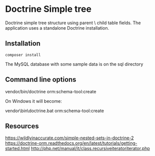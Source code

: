 Doctrine Simple tree
=========================

Doctrine simple tree structure using parent \ child table fields.
The application uses a standalone Doctrine installation.

Installation
-------------------------

	composer install
	
The MySQL database with some sample data is on the sql directory


Command line options
-------------------------

vendor/bin/doctrine orm:schema-tool:create

On Windows it will become:

vendor\bin\doctrine.bat orm:schema-tool:create


Resources
-------------------------

https://wildlyinaccurate.com/simple-nested-sets-in-doctrine-2
https://doctrine-orm.readthedocs.org/en/latest/tutorials/getting-started.html
http://php.net/manual/it/class.recursiveiteratoriterator.php
